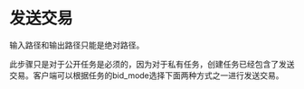 # 发送交易

输入路径和输出路径只能是绝对路径。

此步骤只是对于公开任务是必须的，因为对于私有任务，创建任务已经包含了发送交易。客户端可以根据任务的bid\_mode选择下面两种方式之一进行发送交易。

